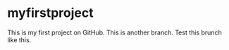 # myfirstproject
This is my first project on GitHub.
This is another branch.
Test this brunch like this.
